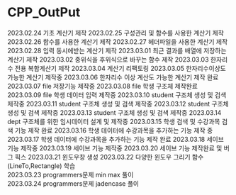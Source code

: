 # CPP_OutPut
2023.02.24 기초 계산기 제작
2023.02.25 구성관리 및 함수를 사용한 계산기 제작
2023.02.26 함수를 사용한 계산기 제작
2023.02.27 헤더파일을 사용한 계산기 제작
2023.02.28 입력 동시에받는 계산기 제작
2023.03.01 최근 결과를 배열에 저장하는 계산기 제작
2023.03.02 중위식을 후위식으로 바꾸는 함수 제작
2023.03.03 한자리수 전용 복합계산기 제작
2023.03.04 계산기 리팩토링
2023.03.05 한자리수이상도 가능한 계산기 제작중
2023.03.06 한자리수 이상 계산도 가능한 계산기 제작 완료
2023.03.07 file 저장기능 제작중
2023.03.08 file 학생 구조체 제작완료
2023.03.09 file 학생 데이터 입력 제작중
2023.03.10 student 구조체 생성 및 검색 제작중
2023.03.11 student 구조체 생성 및 검색 제작중
2023.03.12 student 구조체 생성 및 검색 제작중
2023.03.13 student 구조체 생성 및 검색 제작중
2023.03.14 dept 구조체를 위한 임시데이터 설계 및 제작중
2023.03.15 학생 검색 및 수강과목 검색 기능 제작 완료
2023.03.16 학생 데이터에 수강과목을 추가하는 기능 제작 중
2023.03.17 학생 데이터에 수강과목을 추가하는 기능 제작 완료
2023.03.18 세이브 기능 제작중
2023.03.19 세이브 기능 제작중
2023.03.20 세이브 기능 제작완료 및 버그 픽스
2023.03.21 윈도우창 생성
2023.03.22 다양한 윈도우 그리기 함수(LineTo,Rectangle) 학습  
2023.03.23 programmers문제 min max 풀이  
2023.03.24 programmers문제 jadencase 풀이  